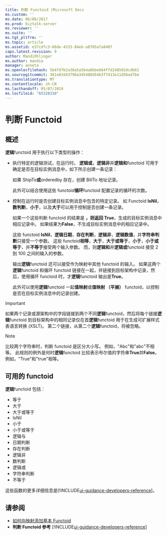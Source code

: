 ```yaml
---
title: 判断 Functoid |Microsoft Docs
ms.custom: ''
ms.date: 06/08/2017
ms.prod: biztalk-server
ms.reviewer: ''
ms.suite: ''
ms.tgt_pltfrm: ''
ms.topic: article
ms.assetid: e37cdfc3-66de-4333-84eb-a8765afa8407
caps.latest.revision: 9
author: MandiOhlinger
ms.author: mandia
manager: anneta
ms.openlocfilehash: 5b4fd7b2a38a5a5b4a8bbeb64ffd248502dcdb61
ms.sourcegitcommit: 381e83d43796a345488d54b3f7413e11d56ad7be
ms.translationtype: MT
ms.contentlocale: zh-CN
ms.lasthandoff: 05/07/2019
ms.locfileid: "65328310"
---
```

# <a name="logical-functoids"></a>判断 Functoid

## <a name="overview"></a>概述
**逻辑**functoid 用于执行以下类型的操作：  

- 执行特定的逻辑测试，在运行时。 **逻辑或**，**逻辑非**并**逻辑和**functoid 可用于确定是否在目标实例消息中，如下所示创建一条记录：  

   如果 ShipTo**或**orderedby 存在，创建 BillTo 地址记录。  

   此外可以结合使用这些 functoid**循环**functoid 配置记录的循环的次数。  

- 控制在运行时是否创建目标实例消息中包含的特定记录。 如 Functoid **IsNil**，**数判断**，**小于**，以及**大于**可以用于控制是否创建一条记录。  

   如果一个这些判断 functoid 的结果是 **，则返回 True**，生成的目标实例消息中相应记录中。 如果结果为**False**，不生成目标实例消息中的相应记录中。  

  这些 functoid **IsNil**，**逻辑日期**，**存在判断**，**逻辑非**，**逻辑数值**，并**字符串判断**只接受一个参数。 这些 functoid**相等**，**大于**，**大于或等于**，**小于**，**小于或等于**，并**不等于**接受两个输入参数。 而，则**逻辑和**并**逻辑或**functoid 接受 2 到 100 之间的输入的参数。  

  输出**逻辑**functoid 还可以接受作为映射中其他 functoid 的输入。 如果这两个**逻辑**functoid 和循环 functoid 链接在一起，并链接到目标架构中记录，然后，使用循环 functoid 时，才**逻辑**functoid 输出是**True**。  

  此外可以使用**逻辑**functoid 一起**值映射**或**值映射 （平展）** functoid，以控制是否在目标实例消息中的记录创建。  

> [!IMPORTANT]
>  如果两个记录或源架构中的字段链接到两个不同**逻辑**functoid，然后将每个链接**逻辑**functoid 到目标架构中的相同记录仅在首**逻辑**functoid 用于在生成可扩展样式表语言转换 (XSLT)。 第二个链接，从第二个**逻辑**functoid，将被忽略。  

> [!NOTE]
>  比较两个字符串时，判断 functoid 是区分大小写。 例如，"Abc"和"abc"不相等。 此规则的例外是何时**逻辑**functoid 比较表示布尔值的字符串**True**并**False**。 例如，"True"和"true"相等。  

## <a name="available-functoids"></a>可用的 functoid  
 **逻辑**functoid 包括： 

* 等于
* 大于
* 大于或等于
* IsNil
* 小于
* 小于或等于
* 逻辑与
* 日期判断
* 存在判断
* 逻辑非
* 数判断
* 逻辑或
* 字符串判断
* 不等于

这些函数的更多详细信息是[!INCLUDE[ui-guidance-developers-reference](../includes/ui-guidance-developers-reference.md)]。

## <a name="see-also"></a>请参阅  
- [如何向映射添加基本 Functoid](../core/how-to-add-basic-functoids-to-a-map.md)   
- **判断 Functoid 参考** [!INCLUDE[ui-guidance-developers-reference](../includes/ui-guidance-developers-reference.md)]
